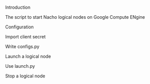 Introduction

The script to start Nacho logical nodes on Google Compute ENgine


Configuration

Import client secret

Write configs.py

Launch a logical node

Use launch.py

Stop a logical node
